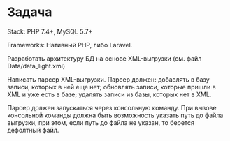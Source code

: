 # Задача

Stack: PHP 7.4+, MySQL 5.7+

Frameworks: Нативный PHP, либо Laravel.

Разработать архитектуру БД на основе XML-выгрузки
(см. файл Data/data_light.xml)

Написать парсер XML-выгрузки. Парсер должен:
добавлять в базу записи, которых в ней еще нет;
обновлять записи, которые пришли в XML и уже есть в базе;
удалять записи из базы, которых нет в XML.

Парсер должен запускаться через консольную команду. 
При вызове консольной команды должна быть
возможность указать путь до файла выгрузки, 
при этом, если путь до файла не указан, 
то берется дефолтный файл.